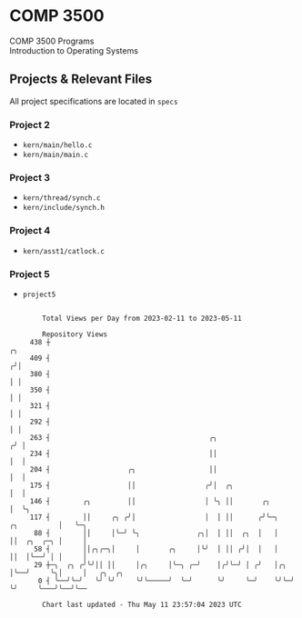 # COMP 3500
COMP 3500 Programs  
Introduction to Operating Systems  
## Projects & Relevant Files
All project specifications are located in `specs`
### Project 2
- `kern/main/hello.c`
- `kern/main/main.c`
### Project 3
- `kern/thread/synch.c`
- `kern/include/synch.h`
### Project 4
- `kern/asst1/catlock.c`
### Project 5
- `project5`

```

        Total Views per Day from 2023-02-11 to 2023-05-11

        Repository Views
     438 ┼                                                                         ╭╮
     409 ┤                                                                        ╭╯│
     380 ┤                                                                        │ │
     350 ┤                                                                        │ │
     321 ┤                                                                        │ │
     292 ┤                                                                        │ │
     263 ┤                                       ╭╮                              ╭╯ │
     234 ┤                                       ││                              │  │
     204 ┤                   ╭╮                  ││                              │  │
     175 ┤                   ││                 ╭╯│  ╭╮                          │  │
     146 ┤        ╭╮         ││                 │ ╰╮ ││       ╭╮                 │  ╰╮
     117 ┤        ││     ╭╮ ╭╯│                 │  │ ││      ╭╯╰─╮   ╭╮          │   ╰─╮
      88 ┤        ││     │╰─╯ ╰╮              ╭╮│  │ ││  ╭╮  │   │   ││  ╭╮  ╭─╮ │     │
      58 ┤        ││╭╮╭─╮│     │       ╭╮     │╰╯  │ ││ ╭╯│  │   │   ││  │╰──╯ │ │     │
      29 ┼─╮  ╭╮ ╭╯╰╯││ ││     │╭╮     │╰─╮ ╭─╯    │╭╯╰─╯ │ ╭╯   │╭╮ │╰──╯     ╰╮│     │   ╭╮  ╭╮
       0 ┤ ╰──╯╰─╯   ╰╯ ╰╯     ╰╯╰─────╯  ╰─╯      ╰╯     ╰─╯    ╰╯╰─╯          ╰╯     ╰───╯╰──╯╰──

        Chart last updated - Thu May 11 23:57:04 2023 UTC
        
```
